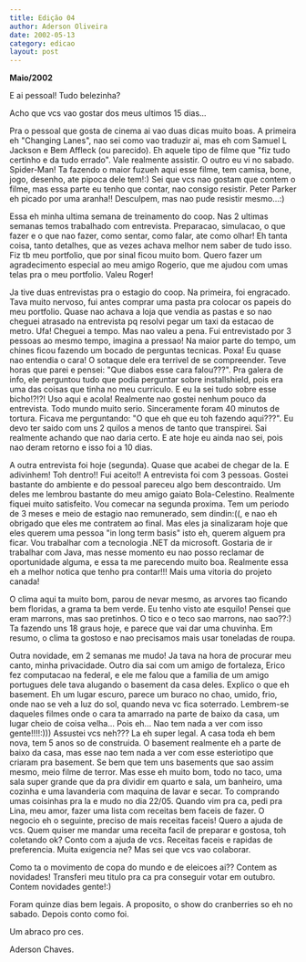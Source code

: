 ```yaml
---
title: Edição 04
author: Aderson Oliveira
date: 2002-05-13
category: edicao
layout: post
---
```


**Maio/2002**

E ai pessoal! Tudo belezinha?

Acho que vcs vao gostar dos meus ultimos 15 dias...

Pra o pessoal que gosta de cinema ai vao duas dicas muito boas. A primeira eh "Changing Lanes", nao sei como vao traduzir ai, mas eh com Samuel L Jackson e Bem Affleck (ou parecido). Eh aquele tipo de filme que "fiz tudo certinho e da tudo errado". Vale realmente assistir. O outro eu vi no sabado. Spider-Man! Ta fazendo o maior fuzueh aqui esse filme, tem camisa, bone, jogo, desenho, ate pipoca dele tem!:) Sei que vcs nao gostam que contem o filme, mas essa parte eu tenho que contar, nao consigo resistir. Peter Parker eh picado por uma aranha!! Desculpem, mas nao pude resistir mesmo...:)

Essa eh minha ultima semana de treinamento do coop. Nas 2 ultimas semanas temos trabalhado com entrevista. Preparacao, simulacao, o que fazer e o que nao fazer, como sentar, como falar, ate como olhar! Eh tanta coisa, tanto detalhes, que as vezes achava melhor nem saber de tudo isso. Fiz tb meu portfolio, que por sinal ficou muito bom. Quero fazer um agradecimento especial ao meu amigo Rogerio, que me ajudou com umas telas pra o meu portfolio. Valeu Roger!

Ja tive duas entrevistas pra o estagio do coop. Na primeira, foi engracado. Tava muito nervoso, fui antes comprar uma pasta pra colocar os papeis do meu portfolio. Quase nao achava a loja que vendia as pastas e so nao cheguei atrasado na entrevista pq resolvi pegar um taxi da estacao de metro. Ufa! Cheguei a tempo. Mas nao valeu a pena. Fui entrevistado por 3 pessoas ao mesmo tempo, imagina a pressao! Na maior parte do tempo, um chines ficou fazendo um bocado de perguntas tecnicas. Poxa! Eu quase nao entendia o cara! O sotaque dele era terrivel de se compreender. Teve horas que parei e pensei: "Que diabos esse cara falou???". Pra galera de info, ele perguntou tudo que podia perguntar sobre installshield, pois era uma das coisas que tinha no meu curriculo. E eu la sei tudo sobre esse bicho!?!?! Uso aqui e acola! Realmente nao gostei nenhum pouco da entrevista. Todo mundo muito serio. Sinceramente foram 40 minutos de tortura. Ficava me perguntando: "O que eh que eu toh fazendo aqui???". Eu devo ter saido com uns 2 quilos a menos de tanto que transpirei. Sai realmente achando que nao daria certo. E ate hoje eu ainda nao sei, pois nao deram retorno e isso foi a 10 dias.

A outra entrevista foi hoje (segunda). Quase que acabei de chegar de la. E adivinhem! Toh dentro!! Fui aceito!! A entrevista foi com 3 pessoas. Gostei bastante do ambiente e do pessoal pareceu algo bem descontraido. Um deles me lembrou bastante do meu amigo gaiato Bola-Celestino. Realmente fiquei muito satisfeito. Vou comecar na segunda proxima. Tem um periodo de 3 meses e meio de estagio nao remunerado, sem dindin:((, e nao eh obrigado que eles me contratem ao final. Mas eles ja sinalizaram hoje que eles querem uma pessoa "in long term basis" isto eh, querem alguem pra ficar. Vou trabalhar com a tecnologia .NET da microsoft. Gostaria de ir trabalhar com Java, mas nesse momento eu nao posso reclamar de oportunidade alguma, e essa ta me parecendo muito boa. Realmente essa eh a melhor notica que tenho pra contar!!! Mais uma vitoria do projeto canada!

O clima aqui ta muito bom, parou de nevar mesmo, as arvores tao ficando bem floridas, a grama ta bem verde. Eu tenho visto ate esquilo! Pensei que eram marrons, mas sao pretinhos. O tico e o teco sao marrons, nao sao??:) Ta fazendo uns 18 graus hoje, e parece que vai dar uma chuvinha. Em resumo, o clima ta gostoso e nao precisamos mais usar toneladas de roupa.

Outra novidade, em 2 semanas me mudo! Ja tava na hora de procurar meu canto, minha privacidade. Outro dia sai com um amigo de fortaleza, Erico fez computacao na federal, e ele me falou que a familia de um amigo portugues dele tava alugando o basement da casa deles. Explico o que eh basement. Eh um lugar escuro, parece um buraco no chao, umido, frio, onde nao se veh a luz do sol, quando neva vc fica soterrado. Lembrem-se daqueles filmes onde o cara ta amarrado na parte de baixo da casa, um lugar cheio de coisa velha... Pois eh... Nao tem nada a ver com isso gente!!!!:))) Assustei vcs neh??? La eh super legal. A casa toda eh bem nova, tem 5 anos so de construida. O basement realmente eh a parte de baixo da casa, mas esse nao tem nada a ver com esse esteriotipo que criaram pra basement. Se bem que tem uns basements que sao assim mesmo, meio filme de terror. Mas esse eh muito bom, todo no taco, uma sala super grande que da pra dividir em quarto e sala, um banheiro, uma cozinha e uma lavanderia com maquina de lavar e secar. To comprando umas coisinhas pra la e mudo no dia 22/05. Quando vim pra ca, pedi pra Lina, meu amor, fazer uma lista com receitas bem faceis de fazer. O negocio eh o seguinte, preciso de mais receitas faceis! Quero a ajuda de vcs. Quem quiser me mandar uma receita facil de preparar e gostosa, toh coletando ok? Conto com a ajuda de vcs. Receitas faceis e rapidas de preferencia. Muita exigencia ne? Mas sei que vcs vao colaborar.

Como ta o movimento de copa do mundo e de eleicoes ai?? Contem as novidades! Transferi meu titulo pra ca pra conseguir votar em outubro. Contem novidades gente!:)

Foram quinze dias bem legais. A proposito, o show do cranberries so eh no sabado. Depois conto como foi.

Um abraco pro ces.

Aderson Chaves.